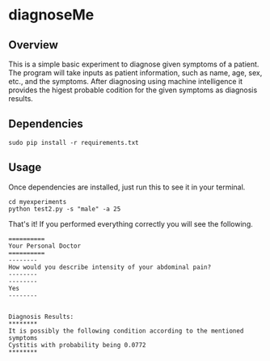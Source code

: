# diagnoseMe

## Overview

This is a simple basic experiment to diagnose given symptoms of a patient. 
The program will take inputs as patient information, such as name, age, sex, etc., and the symptoms. After diagnosing using machine intelligence it provides the higest probable codition for the given symptoms as diagnosis results. 

## Dependencies

```sudo pip install -r requirements.txt```

## Usage

Once dependencies are installed, just run this to see it in your terminal. 

```
cd myexperiments
python test2.py -s "male" -a 25
```

That's it! If you performed everything correctly you will see the following.

```
==========
Your Personal Doctor
==========
--------
How would you describe intensity of your abdominal pain?
--------
--------
Yes
--------


Diagnosis Results:
********
It is possibly the following condition according to the mentioned symptoms
Cystitis with probability being 0.0772
******** 
```
